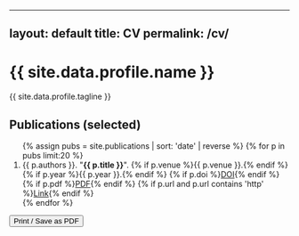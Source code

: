 
---
layout: default
title: CV
permalink: /cv/
---
<div class="card">
  <h1>{{ site.data.profile.name }}</h1>
  <p class="small">{{ site.data.profile.tagline }}</p>
</div>

<div class="card">
  <h2>Publications (selected)</h2>
  <ol>
  {% assign pubs = site.publications | sort: 'date' | reverse %}
  {% for p in pubs limit:20 %}
    <li>{{ p.authors }}. "<strong>{{ p.title }}</strong>". {% if p.venue %}{{ p.venue }}.{% endif %} {% if p.year %}{{ p.year }}.{% endif %}
      {% if p.doi %}<a class="btn small" href="https://doi.org/{{ p.doi }}">DOI</a>{% endif %}
      {% if p.pdf %}<a class="btn small" href="{{ p.pdf }}">PDF</a>{% endif %}
      {% if p.url and p.url contains 'http' %}<a class="btn small" href="{{ p.url }}">Link</a>{% endif %}
    </li>
  {% endfor %}
  </ol>
</div>

<div class="card no-print">
  <button class="btn" onclick="window.print()">Print / Save as PDF</button>
</div>
